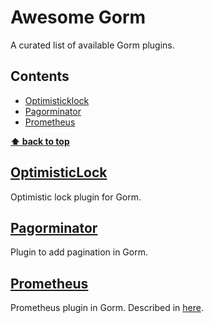 # Awesome Gorm

A curated list of available Gorm plugins.

## Contents

- [Optimisticklock](#optimisticlock)
- [Pagorminator](#pagorminator)
- [Prometheus](#prometheis)

**[⬆ back to top](#contents)**

## [OptimisticLock](https://github.com/go-gorm/optimisticlock)

Optimistic lock plugin for Gorm.

## [Pagorminator](https://github.com/manuelarte/pagorminator/)

Plugin to add pagination in Gorm.

## [Prometheus](https://github.com/go-gorm/prometheus)

Prometheus plugin in Gorm. Described in [here](https://gorm.io/docs/prometheus.html).
